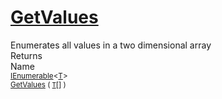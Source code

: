 # [GetValues](./ArrayExtension-100663387.md)

Enumerates all values in a two dimensional array
<br>
Returns<img width=542/>Name
<br>
<sub>[IEnumerable](https://docs.microsoft.com/en-us/dotnet/api/System.Collections.Ienumerable)\<[T](./ArrayExtension-100663387.md)></sub><img width=500/><sub>[GetValues](./ArrayExtension-100663387.md) ( [`T`](./ArrayExtension-100663387.md)[] )</sub><br>


